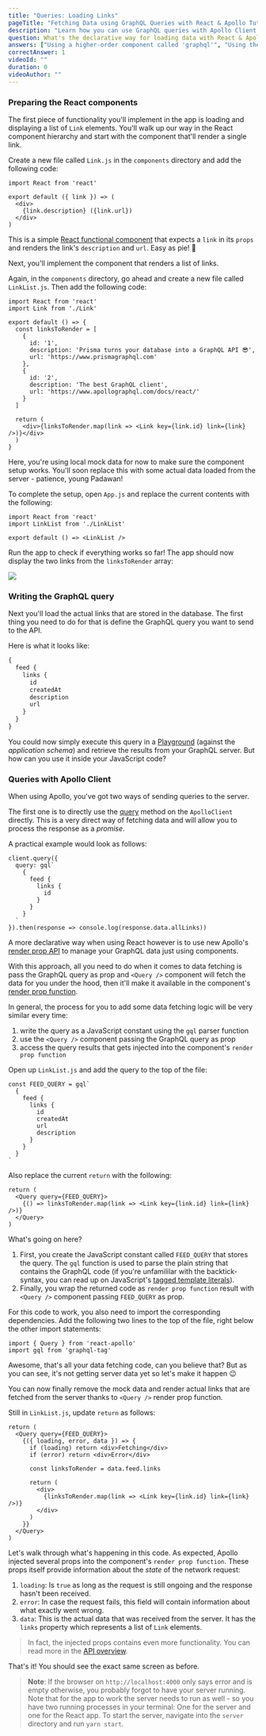 ```yaml
---
title: "Queries: Loading Links"
pageTitle: "Fetching Data using GraphQL Queries with React & Apollo Tutorial"
description: "Learn how you can use GraphQL queries with Apollo Client to load data from a server and display it in your React components."
question: What's the declarative way for loading data with React & Apollo?
answers: ["Using a higher-order component called 'graphql'", "Using the '<Query />' component and passing GraphQL query as prop", "Using 'fetch' and putting the query in the body of the request", "Using XMLHTTPRequest and putting the query in the body of the request"]
correctAnswer: 1
videoId: ""
duration: 0		
videoAuthor: ""
---
```


### Preparing the React components

The first piece of functionality you'll implement in the app is loading and displaying a list of `Link` elements. You'll walk up our way in the React component hierarchy and start with the component that'll render a single link.

<Instruction>

Create a new file called `Link.js` in the `components` directory and add the following code:

```js(path=".../hackernews-react-apollo/src/components/Link.js")
import React from 'react'

export default ({ link }) => (
  <div>
    {link.description} ({link.url})
  </div>
)
```

</Instruction>

This is a simple [React functional component](https://reactjs.org/docs/components-and-props.html#functional-and-class-components) that expects a `link` in its `props` and renders the link's `description` and `url`. Easy as pie! 🍰

Next, you'll implement the component that renders a list of links.

<Instruction>

Again, in the `components` directory, go ahead and create a new file called `LinkList.js`. Then add the following code:

```js(path=".../hackernews-react-apollo/src/components/LinkList.js")
import React from 'react'
import Link from './Link'

export default () => {
  const linksToRender = [
    {
      id: '1',
      description: 'Prisma turns your database into a GraphQL API 😎',
      url: 'https://www.prismagraphql.com'
    },
    {
      id: '2',
      description: 'The best GraphQL client',
      url: 'https://www.apollographql.com/docs/react/'
    }
  ]

  return (
    <div>{linksToRender.map(link => <Link key={link.id} link={link} />)}</div>
  )
}
```

</Instruction>

Here, you're using local mock data for now to make sure the component setup works. You'll soon replace this with some actual data loaded from the server - patience, young Padawan!

<Instruction>

To complete the setup, open `App.js` and replace the current contents with the following:

```js(path=".../hackernews-react-apollo/src/components/App.js")
import React from 'react'
import LinkList from './LinkList'

export default () => <LinkList />
```

</Instruction>

Run the app to check if everything works so far! The app should now display the two links from the `linksToRender` array:

![](https://imgur.com/VJzRyjq.png)

### Writing the GraphQL query

Next you'll load the actual links that are stored in the database. The first thing you need to do for that is define the GraphQL query you want to send to the API.

Here is what it looks like:

```graphql
{
  feed {
    links {
      id
      createdAt
      description
      url
    }
  }
}
```

You could now simply execute this query in a [Playground](https://www.prisma.io/docs/graphql-ecosystem/graphql-playground/overview-chaha125ho) (against the _application schema_) and retrieve the results from your GraphQL server. But how can you use it inside your JavaScript code?

### Queries with Apollo Client

When using Apollo, you've got two ways of sending queries to the server.

The first one is to directly use the [query](https://www.apollographql.com/docs/react/api/apollo-client.html#ApolloClient.query) method on the `ApolloClient` directly. This is a very direct way of fetching data and will allow you to process the response as a _promise_.

A practical example would look as follows:

```js(nocopy)
client.query({
  query: gql`
    {
      feed {
        links {
          id
        }
      }
    }
  `
}).then(response => console.log(response.data.allLinks))
```

A more declarative way when using React however is to use new Apollo's [render prop API](https://dev-blog.apollodata.com/introducing-react-apollo-2-1-c837cc23d926) to manage your GraphQL data just using components.

With this approach, all you need to do when it comes to data fetching is pass the GraphQL query as prop and `<Query />` component will fetch the data for you under the hood, then it'll make it available in the component's [render prop function](https://reactjs.org/docs/render-props.html).

In general, the process for you to add some data fetching logic will be very similar every time:

1. write the query as a JavaScript constant using the `gql` parser function
1. use the `<Query />` component passing the GraphQL query as prop
1. access the query results that gets injected into the component's `render prop function`

<Instruction>

Open up `LinkList.js` and add the query to the top of the file:

```js(path=".../hackernews-react-apollo/src/components/LinkList.js")
const FEED_QUERY = gql`
  {
    feed {
      links {
        id
        createdAt
        url
        description
      }
    }
  }
`
```

</Instruction>
<Instruction>

Also replace the current `return` with the following:

```js(path=".../hackernews-react-apollo/src/components/LinkList.js")
return (
  <Query query={FEED_QUERY}>
    {() => linksToRender.map(link => <Link key={link.id} link={link} />)}
  </Query>
)
```

</Instruction>

What's going on here?

1. First, you create the JavaScript constant called `FEED_QUERY` that stores the query. The `gql` function is used to parse the plain string that contains the GraphQL code (if you're unfamililar with the backtick-syntax, you can read up on JavaScript's [tagged template literals](http://wesbos.com/tagged-template-literals/)).
1. Finally, you wrap the returned code as `render prop function` result with `<Query />` component passing `FEED_QUERY` as prop.

<Instruction>

For this code to work, you also need to import the corresponding dependencies. Add the following two lines to the top of the file, right below the other import statements:

```js(path=".../hackernews-react-apollo/src/components/LinkList.js")
import { Query } from 'react-apollo'
import gql from 'graphql-tag'
```

</Instruction>

Awesome, that's all your data fetching code, can you believe that? But as you can see, it's not getting server data yet so let's make it happen 😉

You can now finally remove the mock data and render actual links that are fetched from the server thanks to `<Query />` render prop function.

<Instruction>

Still in `LinkList.js`, update `return` as follows:

```js{4-4,5-5,7-7}(path=".../hackernews-react-apollo/src/components/LinkList.js")
return (
  <Query query={FEED_QUERY}>
    {({ loading, error, data }) => {
      if (loading) return <div>Fetching</div>
      if (error) return <div>Error</div>

      const linksToRender = data.feed.links

      return (
        <div>
          {linksToRender.map(link => <Link key={link.id} link={link} />)}
        </div>
      )
    }}
  </Query>
)
```

</Instruction>

Let's walk through what's happening in this code. As expected, Apollo injected several props into the component's `render prop function`. These props itself provide information about the _state_ of the network request:

1. `loading`: Is `true` as long as the request is still ongoing and the response hasn't been received.
1. `error`: In case the request fails, this field will contain information about what exactly went wrong.
1. `data`: This is the actual data that was received from the server. It has the `links` property which represents a list of `Link` elements.

> In fact, the injected props contains even more functionality. You can read more in the [API overview](https://www.apollographql.com/docs/react/essentials/queries.html#render-prop).

That's it! You should see the exact same screen as before.

> **Note**: If the browser on `http://localhost:4000` only says error and is empty otherwise, you probably forgot to have your server running. Note that for the app to work the server needs to run as well - so you have two running processes in your terminal: One for the server and one for the React app. To start the server, navigate into the `server` directory and run `yarn start`.
